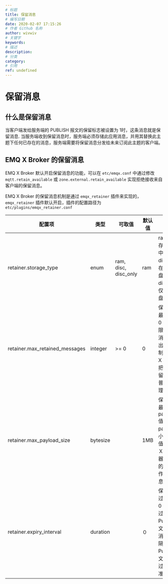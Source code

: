 ```yaml
---
# 标题
title: 保留消息
# 编写日期
date: 2020-02-07 17:15:26
# 作者 Github 名称
author: wivwiv
# 关键字
keywords:
# 描述
description:
# 分类
category: 
# 引用
ref: undefined
---
```


# 保留消息

## 什么是保留消息

当客户端发给服务端的 PUBLISH 报文的保留标志被设置为 1时，这条消息就是保留消息. 当服务端收到保留消息时，服务端必须存储此应用消息，并用其替换此主题下任何已存在的消息，服务端需要将保留消息分发给未来订阅此主题的客户端。

## EMQ X Broker 的保留消息

EMQ X Broker 默认开启保留消息的功能，可以在 `etc/emqx.conf` 中通过修改 `mqtt.retain_available` 或 `zone.external.retain_available` 实现拒绝接收来自客户端的保留消息。

EMQ X Broker 的保留消息机制是通过 `emqx_retainer` 插件来实现的，`emqx_retainer` 插件默认开启，插件的配置路径为 `etc/plugins/emqx_retainer.conf`

| 配置项                         | 类型     | 可取值                   | 默认值 | 说明                                                         |
| ------------------------------ | -------- | ------------------------ | ------ | ------------------------------------------------------------ |
| retainer.storage_type          | enum     | ram,<br /> disc,<br />disc_only | ram |ram：仅储存在内存中；<br />disc：储存在内存和硬盘中；<br />disc_only：仅储存在硬盘中。|
| retainer.max_retained_messages | integer  | \>= 0                    | 0      | 保留消息的最大数量，0 表示没有限制。保留消息数量超出最大值限制后 EMQ X Broker 会把收到的保留消息作为普通消息处理。 |
| retainer.max_payload_size      | bytesize |                          | 1MB    | 保留消息的最大 payload 值。payload 大小超出最大值后 EMQ Ｘ 消息服务器会把收到的保留消息作为普通消息处理。 |
| retainer.expiry_interval       | duration |                          | ０     | 保留消息的过期时间，0 表示永不过期。如果 Publish 报文中设置了消息过期间隔，那么以 Publish 报文中的消息过期间隔为准。 |
